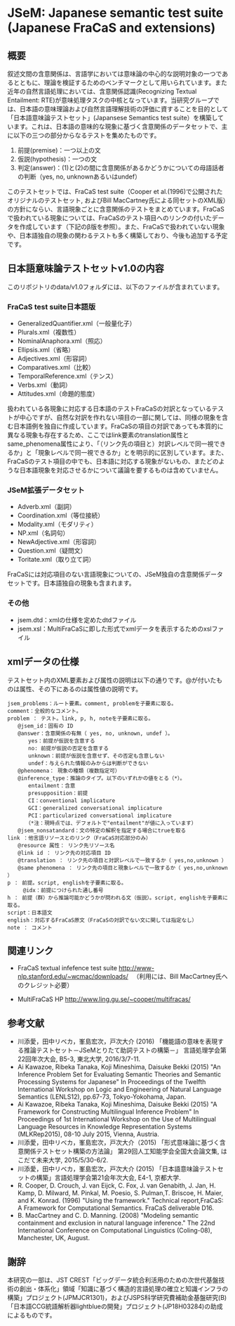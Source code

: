 # JSeM: Japanese semantic test suite (Japanese FraCaS and extensions)

## 概要
叙述文間の含意関係は、言語学においては意味論の中心的な説明対象の一つであるとともに、理論を検証するためのベンチマークとして用いられています。また近年の自然言語処理においては、含意関係認識(Recognizing Textual Entailment: RTE)が意味処理タスクの中核となっています。当研究グループでは、日本語の意味理論および自然言語理解技術の評価に資することを目的として「日本語意味論テストセット」(Japansese Semantics test suite）を構築しています。これは、日本語の意味的な現象に基づく含意関係のデータセットで、主に以下の三つの部分からなるテストを集めたものです。

1. 前提(premise)：一つ以上の文
1. 仮説(hypothesis)：一つの文
1. 判定(answer)：(1)と(2)の間に含意関係があるかどうかについての母語話者の判断（yes, no, unknownあるいはundef）

このテストセットでは、FraCaS test suite（Cooper et al.(1996)で公開されたオリジナルのテストセット, およびBill MacCartney氏による同セットのXML版）の方針にならい、言語現象ごとに含意関係のテストをまとめています。FraCaSで扱われている現象については、FraCaSのテスト項目へのリンクの付いたデータを作成しています（下記のβ版を参照）。また、FraCaSで扱われていない現象や、日本語独自の現象の関わるテストも多く構築しており、今後も追加する予定です。

## 日本語意味論テストセットv1.0の内容
このリポジトリのdata/v1.0フォルダには、以下のファイルが含まれています。

### FraCaS test suite日本語版
- GeneralizedQuantifier.xml（一般量化子）
- Plurals.xml（複数性）
- NominalAnaphora.xml（照応）
- Ellipsis.xml（省略）
- Adjectives.xml（形容詞）
- Comparatives.xml（比較）
- TemporalReference.xml（テンス）
- Verbs.xml（動詞）
- Attitudes.xml（命題的態度）

扱われている各現象に対応する日本語のテストFraCaSの対訳となっているテストが中心ですが、自然な対訳を作れない項目の一部に関しては、同様の現象を含む日本語例を独自に作成しています。FraCaSの項目の対訳であっても本質的に異なる現象も存在するため、ここではlink要素のtranslation属性とsame_phenomena属性により、「（リンク先の項目と）対訳レベルで同一視できるか」と「現象レベルで同一視できるか」とを明示的に区別しています。また、FraCaSのテスト項目の中でも、日本語に対応する現象がないもの、またどのような日本語現象を対応させるかについて議論を要するものは含めていません。

### JSeM拡張データセット
- Adverb.xml（副詞）
- Coordination.xml（等位接続）
- Modality.xml（モダリティ）
- NP.xml（名詞句）
- NewAdjective.xml（形容詞）
- Question.xml（疑問文）
- Toritate.xml（取り立て詞）

FraCaSには対応項目のない言語現象についての、JSeM独自の含意関係データセットです。日本語独自の現象も含まれます。

### その他
- jsem.dtd：xmlの仕様を定めたdtdファイル
- jsem.xsl：MultiFraCaSに即した形式でxmlデータを表示するためのxslファイル

## xmlデータの仕様
テストセット内のXML要素および属性の説明は以下の通りです。@が付いたものは属性、その下にあるのは属性値の説明です。

```
jsem_problems：ルート要素。comment, problemを子要素に取る。
comment：全般的なコメント。
problem ： テスト。link, p, h, noteを子要素に取る。
　　@jsem_id：固有の ID
　　@answer：含意関係の有無（ yes, no, unknown, undef ）。
　　　　yes：前提が仮説を含意する
　　　　no: 前提が仮説の否定を含意する
　　　　unknown：前提が仮説を含意せず、その否定も含意しない
　　　　undef：与えられた情報のみからは判断ができない
　　@phenomena： 現象の種類（複数指定可）
　　@inference_type：推論のタイプ。以下のいずれかの値をとる（*）。
　　　　entailment：含意
　　　　presupposition：前提
　　　　CI：conventional implicature
　　　　GCI：generalized conversational implicature
　　　　PCI：particularized conversational implicature
　　　　（*注：現時点では、デフォルトで"entailment"が値に入っています）
　　@jsem_nonsatandard：文の特定の解釈を指定する場合にtrueを取る
link ：他言語リソースとのリンク（FraCaS対応部分のみ）
　　@resource 属性： リンク先リソース名
　　@link id ： リンク先の対応項目 ID
　　@translation ： リンク先の項目と対訳レベルで一致するか（ yes,no,unknown ）
　　@same phenomena ： リンク先の項目と現象レベルで一致するか（ yes,no,unknown ）
p ： 前提。script, englishを子要素に取る。
     @idx：前提につけられた通し番号
h ： 前提（群）から推論可能かどうかが問われる文（仮説）。script, englishを子要素に取る。
script：日本語文
english：対応するFraCaS原文（FraCaSの対訳でない文に関しては指定なし）
note ： コメント
```

## 関連リンク
- FraCaS textual infefence test suite
  http://www-nlp.stanford.edu/~wcmac/downloads/
　（利用には、Bill MacCartney氏へのクレジット必要）

- MultiFraCaS HP
  http://www.ling.gu.se/~cooper/multifracas/

## 参考文献
- 川添愛，田中リベカ，峯島宏次，戸次大介 (2016) 
「機能語の意味を表現する推論テストセット－JSeMとりたて助詞テストの構築－」
言語処理学会第22回年次大会, B5-3, 東北大学, 2016/3/7-11.
- Ai Kawazoe, Ribeka Tanaka, Koji Mineshima, Daisuke Bekki (2015) 
"An Inference Problem Set for Evaluating Semantic Theories and Semantic Processing Systems for Japanese" 
In Proceedings of the Twelfth International Workshop on Logic and Engineering of Natural Language Semantics (LENLS12), pp.67-73, Tokyo-Yokohama, Japan.
- Ai Kawazoe, Ribeka Tanaka, Koji Mineshima, Daisuke Bekki (2015) 
"A Framework for Constructing Multilingual Inference Problem"
In Proceedings of 1st International Workshop on the Use of Multilingual Language Resources in Knowledge Representation Systems (MLKRep2015), 08-10 July 2015, Vienna, Austria. 
- 川添愛，田中リベカ，峯島宏次，戸次大介（2015)
「形式意味論に基づく含意関係テストセット構築の方法論」
第29回人工知能学会全国大会論文集, はこだて未来大学, 2015/5/30-6/2.
- 川添愛，田中リベカ，峯島宏次，戸次大介 (2015) 
「日本語意味論テストセットの構築」言語処理学会第21会年次大会, E4-1, 京都大学.
- R. Cooper, D. Crouch, J. van Eijck, C. Fox, J. van Genabith, J. Jan, H. Kamp, D. Milward, M. Pinkal, M. Poesio, S. Pulman,T. Briscoe, H. Maier, and K. Konrad. (1996) 
"Using the framework." 
Technical report,FraCaS: A Framework for Computational Semantics. FraCaS deliverable D16.
- B. MacCartney and C. D. Manning. (2008) 
"Modeling semantic containment and exclusion in natural language inference." 
The 22nd International Conference on Computational Linguistics (Coling-08), Manchester, UK, August.

## 謝辞
本研究の一部は、JST CREST「ビッグデータ統合利活用のための次世代基盤技術の創出・体系化」領域「知識に基づく構造的言語処理の確立と知識インフラの構築」プロジェクト(JPMJCR1301)，およびJSPS科学研究費補助金基盤研究(B)「日本語CCG統語解析器lightblueの開発」プロジェクト(JP18H03284)の助成によるものです。


